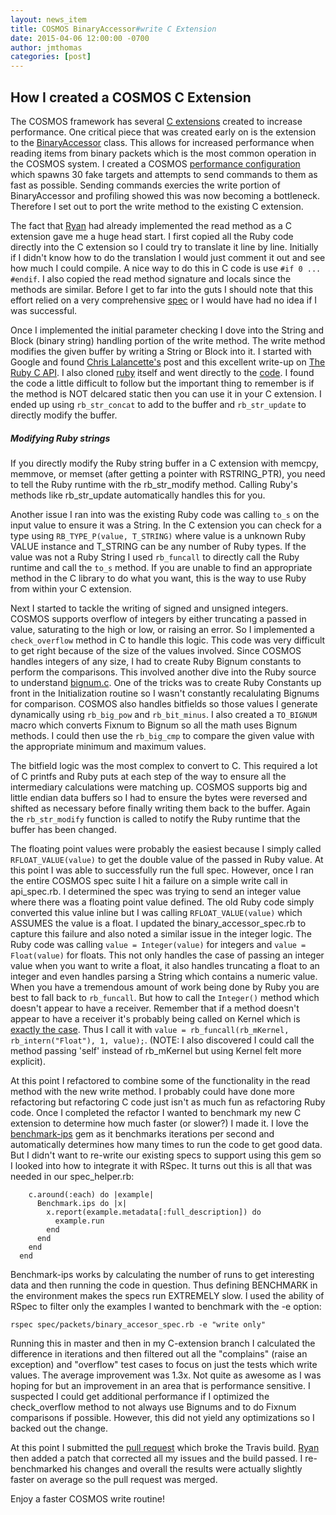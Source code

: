 ```yaml
---
layout: news_item
title: COSMOS BinaryAccessor#write C Extension
date: 2015-04-06 12:00:00 -0700
author: jmthomas
categories: [post]
---
```


## How I created a COSMOS C Extension

The COSMOS framework has several [C extensions](https://github.com/BallAerospace/COSMOS/tree/master/ext/cosmos/ext) created to increase performance. One critical piece that was created early on is the extension to the [BinaryAccessor](https://github.com/BallAerospace/COSMOS/blob/cosmos4/lib/cosmos/packets/binary_accessor.rb) class. This allows for increased performance when reading items from binary packets which is the most common operation in the COSMOS system. I created a COSMOS [performance configuration](https://github.com/BallAerospace/COSMOS/tree/master/test/performance) which spawns 30 fake targets and attempts to send commands to them as fast as possible. Sending commands exercies the write portion of BinaryAccessor and profiling showed this was now becoming a bottleneck. Therefore I set out to port the write method to the existing C extension.

The fact that [Ryan](https://github.com/ryanatball) had already implemented the read method as a C extension gave me a huge head start. I first copied all the Ruby code directly into the C extension so I could try to translate it line by line. Initially if I didn't know how to do the translation I would just comment it out and see how much I could compile. A nice way to do this in C code is use `#if 0 ... #endif`. I also copied the read method signature and locals since the methods are similar. Before I get to far into the guts I should note that this effort relied on a very comprehensive [spec](https://github.com/BallAerospace/COSMOS/blob/cosmos4/spec/packets/binary_accessor_spec.rb) or I would have had no idea if I was successful.

Once I implemented the initial parameter checking I dove into the String and Block (binary string) handling portion of the write method. The write method modifies the given buffer by writing a String or Block into it. I started with Google and found [Chris Lalancette's](http://clalance.blogspot.com/2011/01/writing-ruby-extensions-in-c-part-8.html) post and this excellent write-up on [The Ruby C API](http://silverhammermba.github.io/emberb/c). I also cloned [ruby](https://github.com/ruby/ruby) itself and went directly to the [code](https://github.com/ruby/ruby/blob/trunk/string.c). I found the code a little difficult to follow but the important thing to remember is if the method is NOT delcared static then you can use it in your C extension. I ended up using `rb_str_concat` to add to the buffer and `rb_str_update` to directly modify the buffer.

<div class="note warning">
  <h5>Modifying Ruby strings</h5>
  <p>If you directly modify the Ruby string buffer in a C extension with memcpy, memmove, or memset (after getting a pointer with RSTRING_PTR), you need to tell the Ruby runtime with the rb_str_modify method. Calling Ruby's methods like rb_str_update automatically handles this for you.</p>
</div>

Another issue I ran into was the existing Ruby code was calling `to_s` on the input value to ensure it was a String. In the C extension you can check for a type using `RB_TYPE_P(value, T_STRING)` where value is a unknown Ruby VALUE instance and T_STRING can be any number of Ruby types. If the value was not a Ruby String I used `rb_funcall` to directly call the Ruby runtime and call the `to_s` method. If you are unable to find an appropriate method in the C library to do what you want, this is the way to use Ruby from within your C extension.

Next I started to tackle the writing of signed and unsigned integers. COSMOS supports overflow of integers by either truncating a passed in value, saturating to the high or low, or raising an error. So I implemented a `check_overflow` method in C to handle this logic. This code was very difficult to get right because of the size of the values involved. Since COSMOS handles integers of any size, I had to create Ruby Bignum constants to perform the comparisons. This involved another dive into the Ruby source to understand [bignum.c](https://github.com/ruby/ruby/blob/trunk/bignum.c). One of the tricks was to create Ruby Constants up front in the Initialization routine so I wasn't constantly recalulating Bignums for comparison. COSMOS also handles bitfields so those values I generate dynamically using `rb_big_pow` and `rb_bit_minus`. I also created a `TO_BIGNUM` macro which converts Fixnum to Bignum so all the math uses Bignum methods. I could then use the `rb_big_cmp` to compare the given value with the appropriate minimum and maximum values.

The bitfield logic was the most complex to convert to C. This required a lot of C printfs and Ruby puts at each step of the way to ensure all the intermediary calculations were matching up. COSMOS supports big and little endian data buffers so I had to ensure the bytes were reversed and shifted as necessary before finally writing them back to the buffer. Again the `rb_str_modify` function is called to notify the Ruby runtime that the buffer has been changed.

The floating point values were probably the easiest because I simply called `RFLOAT_VALUE(value)` to get the double value of the passed in Ruby value. At this point I was able to successfully run the full spec. However, once I ran the entire COSMOS spec suite I hit a failure on a simple write call in api_spec.rb. I determined the spec was trying to send an integer value where there was a floating point value defined. The old Ruby code simply converted this value inline but I was calling `RFLOAT_VALUE(value)` which ASSUMES the value is a float. I updated the binary_accessor_spec.rb to capture this failure and also noted a similar issue in the integer logic. The Ruby code was calling `value = Integer(value)` for integers and `value = Float(value)` for floats. This not only handles the case of passing an integer value when you want to write a float, it also handles truncating a float to an integer and even handles parsing a String which contains a numeric value. When you have a tremendous amount of work being done by Ruby you are best to fall back to `rb_funcall`. But how to call the `Integer()` method which doesn't appear to have a receiver. Remember that if a method doesn't appear to have a receiver it's probably being called on Kernel which is [exactly the case](http://www.rubydoc.info/stdlib/core/Kernel#Integer-instance_method). Thus I call it with `value = rb_funcall(rb_mKernel, rb_intern("Float"), 1, value);`. (NOTE: I also discovered I could call the method passing 'self' instead of rb_mKernel but using Kernel felt more explicit).

At this point I refactored to combine some of the functionality in the read method with the new write method. I probably could have done more refactoring but refactoring C code just isn't as much fun as refactoring Ruby code. Once I completed the refactor I wanted to benchmark my new C extension to determine how much faster (or slower?) I made it. I love the [benchmark-ips](https://github.com/evanphx/benchmark-ips) gem as it benchmarks iterations per second and automatically determines how many times to run the code to get good data. But I didn't want to re-write our existing specs to support using this gem so I looked into how to integrate it with RSpec. It turns out this is all that was needed in our spec_helper.rb:

```if ENV.key?("BENCHMARK")
    c.around(:each) do |example|
      Benchmark.ips do |x|
        x.report(example.metadata[:full_description]) do
          example.run
        end
      end
    end
  end
```

Benchmark-ips works by calculating the number of runs to get interesting data and then running the code in question. Thus defining BENCHMARK in the environment makes the specs run EXTREMELY slow. I used the ability of RSpec to filter only the examples I wanted to benchmark with the -e option:

`rspec spec/packets/binary_accesor_spec.rb -e "write only"`

Running this in master and then in my C-extension branch I calculated the difference in iterations and then filtered out all the "complains" (raise an exception) and "overflow" test cases to focus on just the tests which write values. The average improvement was 1.3x. Not quite as awesome as I was hoping for but an improvement in an area that is performance sensitive. I suspected I could get additional performance if I optimized the check_overflow method to not always use Bignums and to do Fixnum comparisons if possible. However, this did not yield any optimizations so I backed out the change.

At this point I submitted the [pull request](https://github.com/BallAerospace/COSMOS/pull/103) which broke the Travis build. [Ryan](https://github.com/ryanatball) then added a patch that corrected all my issues and the build passed. I re-benchmarked his changes and overall the results were actually slightly faster on average so the pull request was merged.

Enjoy a faster COSMOS write routine!
